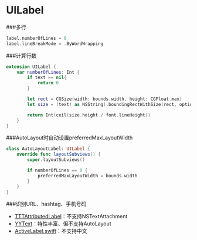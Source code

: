 # UILabel

###多行

```swift
label.numberOfLines = 0
label.lineBreakMode = .ByWordWrapping
```

###计算行数

```swift
extension UILabel {
    var numberOfLines: Int {
        if text == nil{
            return 0
        }

        let rect = CGSize(width: bounds.width, height: CGFloat.max)
        let size = (text! as NSString).boundingRectWithSize(rect, options: [.UsesLineFragmentOrigin, .UsesFontLeading], attributes: [NSFontAttributeName: font], context: nil)

        return Int(ceil(size.height / font.lineHeight))
    }
}
```

###AutoLayout时自动设置preferredMaxLayoutWidth

```swift
class AutoLayoutLabel: UILabel {
    override func layoutSubviews() {
        super.layoutSubviews()

        if numberOfLines == 0 {
            preferredMaxLayoutWidth = bounds.width
        }
    }
}
```

###识别URL、hashtag、手机号码

* [TTTAttributedLabel](https://github.com/TTTAttributedLabel/TTTAttributedLabel)：不支持NSTextAttachment
* [YYText](https://github.com/ibireme/YYText/)：特性丰富、但不支持AutoLayout
* [ActiveLabel.swift](https://github.com/optonaut/ActiveLabel.swift)：不支持中文
